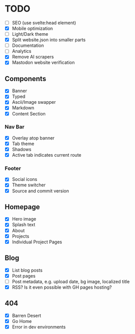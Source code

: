# TODO

- [ ] SEO (use svelte:head element)
- [x] Mobile optimization
- [ ] Light/Dark theme
- [x] Split website.json into smaller parts
- [ ] Documentation
- [ ] Analytics
- [x] Remove AI scrapers
- [x] Mastodon website verification

## Components

- [x] Banner
- [x] Typed
- [x] Ascii/Image swapper
- [x] Markdown
- [x] Content Section

### Nav Bar

- [x] Overlay atop banner
- [x] Tab theme
- [x] Shadows
- [x] Active tab indicates current route

### Footer

- [x] Social icons
- [x] Theme switcher
- [x] Source and commit version

## Homepage

- [x] Hero image
- [x] Splash text
- [x] About
- [x] Projects
- [x] Individual Project Pages

## Blog

- [x] List blog posts
- [x] Post pages
- [ ] Post metadata, e.g. upload date, bg image, localized title
- [x] RSS? Is it even possible with GH pages hosting?

## 404

- [x] Barren Desert
- [x] Go Home
- [x] Error in dev environments
